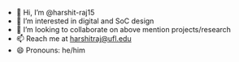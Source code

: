 - 👋 Hi, I’m @harshit-raj15
- 👀 I’m interested in digital and SoC design
- 💞️ I’m looking to collaborate on above mention projects/research
- 📫 Reach me at harshitraj@ufl.edu
- 😄 Pronouns: he/him

<!---
harshit-raj15/harshit-raj15 is a ✨ special ✨ repository because its `README.md` (this file) appears on your GitHub profile.
You can click the Preview link to take a look at your changes.
--->
